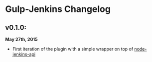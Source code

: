 # Gulp-Jenkins Changelog

## v0.1.0:
**May 27th, 2015**

* First iteration of the plugin with a simple wrapper on top of [node-jenkins-api](https://github.com/jansepar/node-jenkins-api)
